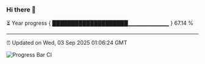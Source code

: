 ### Hi there 👋

⏳ Year progress { ████████████████████▁▁▁▁▁▁▁▁▁▁ } 67.14 %

---

⏰ Updated on Wed, 03 Sep 2025 01:06:24 GMT

![Progress Bar CI](https://github.com/liununu/liununu/workflows/Progress%20Bar%20CI/badge.svg)
